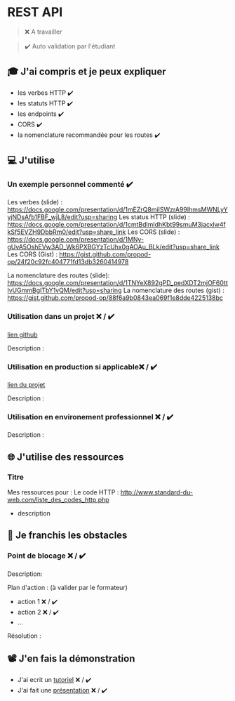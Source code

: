 # REST API

> ❌ A travailler

> ✔️ Auto validation par l'étudiant

## 🎓 J'ai compris et je peux expliquer

- les verbes HTTP ✔️
- les statuts HTTP ✔️
- les endpoints ✔️
- CORS ✔️
- la nomenclature recommandée pour les routes ✔️

## 💻 J'utilise

### Un exemple personnel commenté ✔️
Les verbes (slide) : https://docs.google.com/presentation/d/1mEZrQ8miISWzrA99IhmsMWNLyYyjNDsAfb1FBF_wjL8/edit?usp=sharing
Les status HTTP (slide) : https://docs.google.com/presentation/d/1cmtBdlmIdhKbt99smuM3jacxlw4fkSf5EVZH9DbbRm0/edit?usp=share_link
Les CORS (slide) : https://docs.google.com/presentation/d/1MNy-gUvA5OshEVw3AD_Wk6PXBGYzTcUhx0gAOAu_BLk/edit?usp=share_link
Les CORS (Gist) : https://gist.github.com/propod-op/24f20c92fc404771fd13db3260414978

La nomenclature des routes (slide): https://docs.google.com/presentation/d/1TNYeX892gPD_pedXDT2mjOF60ttlvUGmmBgITbY1vQM/edit?usp=sharing
La nomenclature des routes (gist) : https://gist.github.com/propod-op/88f6a9b0843ea069f1e8dde4225138bc

### Utilisation dans un projet ❌ / ✔️

[lien github](...)

Description :

### Utilisation en production si applicable❌ / ✔️

[lien du projet](...)

Description :

### Utilisation en environement professionnel ❌ / ✔️

Description :

## 🌐 J'utilise des ressources

### Titre
Mes ressources pour :
Le code HTTP : http://www.standard-du-web.com/liste_des_codes_http.php
- description

## 🚧 Je franchis les obstacles

### Point de blocage ❌ / ✔️

Description:

Plan d'action : (à valider par le formateur)

- action 1 ❌ / ✔️
- action 2 ❌ / ✔️
- ...

Résolution :

## 📽️ J'en fais la démonstration

- J'ai ecrit un [tutoriel](...) ❌ / ✔️
- J'ai fait une [présentation](...) ❌ / ✔️
